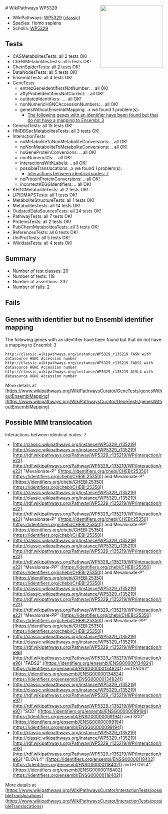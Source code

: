 <img style="float: right; width: 200px" src="https://upload.wikimedia.org/wikipedia/commons/thumb/8/83/Wplogo_with_text_500.png/640px-Wplogo_with_text_500.png" />
# WikiPathways WP5329

* WikiPathways: [WP5329](https://wikipathways.org/pathways/WP5329) ([classic](https://classic.wikipathways.org/instance/WP5329))
* Species: Homo sapiens
* Scholia: [WP5329](https://scholia.toolforge.org/wikipathways/WP5329)
## Tests
* CASMetabolitesTests: all 2 tests OK!
* ChEBIMetabolitesTests: all 5 tests OK!
* ChemSpiderTests: all 2 tests OK!
* DataNodesTests: all 5 tests OK!
* EnsemblTests: all 4 tests OK!
* GeneTests
    * entrezGeneIdentifiersNotNumber: .. all OK!
    * affyProbeIdentifiersNotCorrect: .. all OK!
    * outdatedIdentifiers: .... all OK!
    * nonNumericHGNCAccessionNumbers: .. all OK!
    * genesWithoutEnsemblMapping: .x we found 1 problem(s):
        * [The following genes with an identifier have been found but that do not have a mapping to Ensembl: 3](#40286d85)
* GeneralTests: all 15 tests OK!
* HMDBSecMetabolitesTests: all 3 tests OK!
* InteractionTests
    * noMetaboliteToNonMetaboliteConversions: .. all OK!
    * noNonMetaboliteToMetaboliteConversions: .. all OK!
    * noGeneProteinConversions: .. all OK!
    * nonNumericIDs: .. all OK!
    * interactionsWithLabels: .. all OK!
    * possibleTranslocations: .x we found 1 problem(s):
        * [Interactions between identical nodes: 7](#1c11820c)
    * noProteinProteinConversions: .. all OK!
    * incorrectKEGGIdentifiers: .. all OK!
* KEGGMetaboliteTests: all 2 tests OK!
* LIPIDMAPSTests: all 1 tests OK!
* MetaboliteStructureTests: all 1 tests OK!
* MetabolitesTests: all 14 tests OK!
* OudatedDataSourcesTests: all 24 tests OK!
* PathwayTests: all 7 tests OK!
* ProteinsTests: all 2 tests OK!
* PubChemMetabolitesTests: all 3 tests OK!
* ReferencesTests: all 6 tests OK!
* UniProtTests: all 5 tests OK!
* WikidataTests: all 4 tests OK!


## Summary

* Number of test classes: 20
* Number of tests: 118
* Number of assertions: 237
* Number of fails: 2

## Fails

<a name="40286d85" />

## Genes with identifier but no Ensembl identifier mapping

The following genes with an identifier have been found but that do not have a mapping to Ensembl: 3
```
http://classic.wikipathways.org/instance/WP5329_r135219 FASN with datasource HGNC Accession number
http://classic.wikipathways.org/instance/WP5329_r135219 FADS1 with datasource HGNC Accession number
http://classic.wikipathways.org/instance/WP5329_r135219 ACSL4 with datasource HGNC Accession number
```

More details at [https://www.wikipathways.org/WikiPathwaysCurator/GeneTests/genesWithoutEnsemblMapping](https://www.wikipathways.org/WikiPathwaysCurator/GeneTests/genesWithoutEnsemblMapping)

<a name="1c11820c" />

## Possible MIM translocation

Interactions between identical nodes: 7

* [http://classic.wikipathways.org/instance/WP5329_r135219](http://classic.wikipathways.org/instance/WP5329_r135219) [http://rdf.wikipathways.org/Pathway/WP5329_r135219/WP/Interaction/re22](http://rdf.wikipathways.org/Pathway/WP5329_r135219/WP/Interaction/re22) "Mevalonate-P" ([https://identifiers.org/chebi/CHEBI:25350](https://identifiers.org/chebi/CHEBI:25350)) and 
Mevalonate-P" ([https://identifiers.org/chebi/CHEBI:25350](https://identifiers.org/chebi/CHEBI:25350))
* [http://classic.wikipathways.org/instance/WP5329_r135219](http://classic.wikipathways.org/instance/WP5329_r135219) [http://rdf.wikipathways.org/Pathway/WP5329_r135219/WP/Interaction/re22](http://rdf.wikipathways.org/Pathway/WP5329_r135219/WP/Interaction/re22) "Mevalonate-P" ([https://identifiers.org/chebi/CHEBI:25350](https://identifiers.org/chebi/CHEBI:25350)) and 
Mevalonate-PP" ([https://identifiers.org/chebi/CHEBI:25350](https://identifiers.org/chebi/CHEBI:25350))
* [http://classic.wikipathways.org/instance/WP5329_r135219](http://classic.wikipathways.org/instance/WP5329_r135219) [http://rdf.wikipathways.org/Pathway/WP5329_r135219/WP/Interaction/re22](http://rdf.wikipathways.org/Pathway/WP5329_r135219/WP/Interaction/re22) "Mevalonate-PP" ([https://identifiers.org/chebi/CHEBI:25350](https://identifiers.org/chebi/CHEBI:25350)) and 
Mevalonate-P" ([https://identifiers.org/chebi/CHEBI:25350](https://identifiers.org/chebi/CHEBI:25350))
* [http://classic.wikipathways.org/instance/WP5329_r135219](http://classic.wikipathways.org/instance/WP5329_r135219) [http://rdf.wikipathways.org/Pathway/WP5329_r135219/WP/Interaction/re22](http://rdf.wikipathways.org/Pathway/WP5329_r135219/WP/Interaction/re22) "Mevalonate-PP" ([https://identifiers.org/chebi/CHEBI:25350](https://identifiers.org/chebi/CHEBI:25350)) and 
Mevalonate-PP" ([https://identifiers.org/chebi/CHEBI:25350](https://identifiers.org/chebi/CHEBI:25350))
* [http://classic.wikipathways.org/instance/WP5329_r135219](http://classic.wikipathways.org/instance/WP5329_r135219) [http://rdf.wikipathways.org/Pathway/WP5329_r135219/WP/Interaction/re96](http://rdf.wikipathways.org/Pathway/WP5329_r135219/WP/Interaction/re96) "FADS2" ([https://identifiers.org/ensembl/ENSG00000134824](https://identifiers.org/ensembl/ENSG00000134824)) and 
FADS2" ([https://identifiers.org/ensembl/ENSG00000134824](https://identifiers.org/ensembl/ENSG00000134824))
* [http://classic.wikipathways.org/instance/WP5329_r135219](http://classic.wikipathways.org/instance/WP5329_r135219) [http://rdf.wikipathways.org/Pathway/WP5329_r135219/WP/Interaction/re97](http://rdf.wikipathways.org/Pathway/WP5329_r135219/WP/Interaction/re97) "SCD" ([https://identifiers.org/ensembl/ENSG00000099194](https://identifiers.org/ensembl/ENSG00000099194)) and 
SCD" ([https://identifiers.org/ensembl/ENSG00000099194](https://identifiers.org/ensembl/ENSG00000099194))
* [http://classic.wikipathways.org/instance/WP5329_r135219](http://classic.wikipathways.org/instance/WP5329_r135219) [http://rdf.wikipathways.org/Pathway/WP5329_r135219/WP/Interaction/re93](http://rdf.wikipathways.org/Pathway/WP5329_r135219/WP/Interaction/re93) "ELOVL4" ([https://identifiers.org/ensembl/ENSG00000118402](https://identifiers.org/ensembl/ENSG00000118402)) and 
ELOVL4" ([https://identifiers.org/ensembl/ENSG00000118402](https://identifiers.org/ensembl/ENSG00000118402))


More details at [https://www.wikipathways.org/WikiPathwaysCurator/InteractionTests/possibleTranslocations](https://www.wikipathways.org/WikiPathwaysCurator/InteractionTests/possibleTranslocations)

